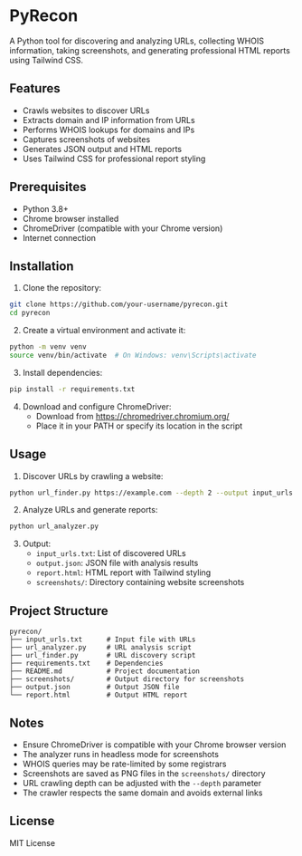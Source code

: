 # PyRecon

A Python tool for discovering and analyzing URLs, collecting WHOIS information, taking screenshots, and generating professional HTML reports using Tailwind CSS.

## Features
- Crawls websites to discover URLs
- Extracts domain and IP information from URLs
- Performs WHOIS lookups for domains and IPs
- Captures screenshots of websites
- Generates JSON output and HTML reports
- Uses Tailwind CSS for professional report styling

## Prerequisites
- Python 3.8+
- Chrome browser installed
- ChromeDriver (compatible with your Chrome version)
- Internet connection

## Installation
1. Clone the repository:
```bash
git clone https://github.com/your-username/pyrecon.git
cd pyrecon
```
2. Create a virtual environment and activate it:
```bash
python -m venv venv
source venv/bin/activate  # On Windows: venv\Scripts\activate
```
3. Install dependencies:
```bash
pip install -r requirements.txt
```
4. Download and configure ChromeDriver:
   - Download from https://chromedriver.chromium.org/
   - Place it in your PATH or specify its location in the script

## Usage
1. Discover URLs by crawling a website:
```bash
python url_finder.py https://example.com --depth 2 --output input_urls.txt
```
2. Analyze URLs and generate reports:
```bash
python url_analyzer.py
```
3. Output:
   - `input_urls.txt`: List of discovered URLs
   - `output.json`: JSON file with analysis results
   - `report.html`: HTML report with Tailwind styling
   - `screenshots/`: Directory containing website screenshots

## Project Structure
```
pyrecon/
├── input_urls.txt      # Input file with URLs
├── url_analyzer.py     # URL analysis script
├── url_finder.py       # URL discovery script
├── requirements.txt    # Dependencies
├── README.md           # Project documentation
├── screenshots/        # Output directory for screenshots
├── output.json         # Output JSON file
└── report.html         # Output HTML report
```

## Notes
- Ensure ChromeDriver is compatible with your Chrome browser version
- The analyzer runs in headless mode for screenshots
- WHOIS queries may be rate-limited by some registrars
- Screenshots are saved as PNG files in the `screenshots/` directory
- URL crawling depth can be adjusted with the `--depth` parameter
- The crawler respects the same domain and avoids external links

## License
MIT License
